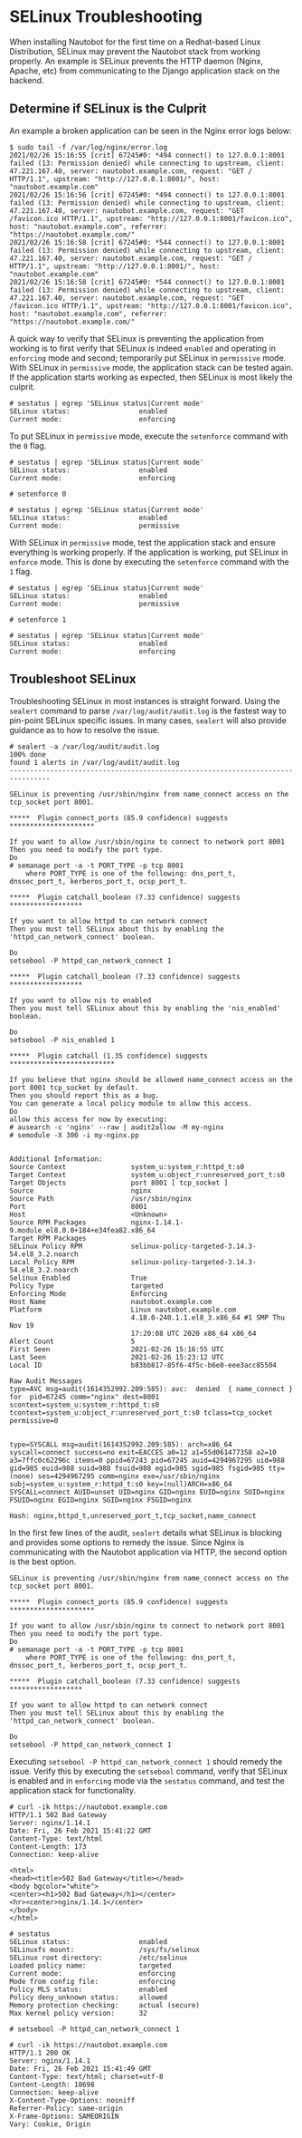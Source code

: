 # SELinux Troubleshooting

When installing Nautobot for the first time on a Redhat-based Linux Distribution, SELinux may prevent the Nautobot stack from working properly. An example is SELinux prevents the HTTP daemon (Nginx, Apache, etc) from communicating to the Django application stack on the backend.

## Determine if SELinux is the Culprit

An example a broken application can be seen in the Nginx error logs below:

```no-highlight
$ sudo tail -f /var/log/nginx/error.log
2021/02/26 15:16:55 [crit] 67245#0: *494 connect() to 127.0.0.1:8001 failed (13: Permission denied) while connecting to upstream, client: 47.221.167.40, server: nautobot.example.com, request: "GET / HTTP/1.1", upstream: "http://127.0.0.1:8001/", host: "nautobot.example.com"
2021/02/26 15:16:56 [crit] 67245#0: *494 connect() to 127.0.0.1:8001 failed (13: Permission denied) while connecting to upstream, client: 47.221.167.40, server: nautobot.example.com, request: "GET /favicon.ico HTTP/1.1", upstream: "http://127.0.0.1:8001/favicon.ico", host: "nautobot.example.com", referrer: "https://nautobot.example.com/"
2021/02/26 15:16:58 [crit] 67245#0: *544 connect() to 127.0.0.1:8001 failed (13: Permission denied) while connecting to upstream, client: 47.221.167.40, server: nautobot.example.com, request: "GET / HTTP/1.1", upstream: "http://127.0.0.1:8001/", host: "nautobot.example.com"
2021/02/26 15:16:58 [crit] 67245#0: *544 connect() to 127.0.0.1:8001 failed (13: Permission denied) while connecting to upstream, client: 47.221.167.40, server: nautobot.example.com, request: "GET /favicon.ico HTTP/1.1", upstream: "http://127.0.0.1:8001/favicon.ico", host: "nautobot.example.com", referrer: "https://nautobot.example.com/"
```

A quick way to verify that SELinux is preventing the application from working is to first verify that SELinux is indeed `enabled` and operating in `enforcing` mode and second; temporarily put SELinux in `permissive` mode. With SELinux in `permissive` mode, the application stack can be tested again. If the application starts working as expected, then SELinux is most likely the culprit.

```no-highlight
# sestatus | egrep 'SELinux status|Current mode'
SELinux status:                 enabled
Current mode:                   enforcing
```

To put SELinux in `permissive` mode, execute the `setenforce` command with the `0` flag.

```no-highlight
# sestatus | egrep 'SELinux status|Current mode'
SELinux status:                 enabled
Current mode:                   enforcing

# setenforce 0

# sestatus | egrep 'SELinux status|Current mode'
SELinux status:                 enabled
Current mode:                   permissive
```

With SELinux in `permissive` mode, test the application stack and ensure everything is working properly. If the application is working, put SELinux in `enforce` mode. This is done by executing the `setenforce` command with the `1` flag.

```no-highlight
# sestatus | egrep 'SELinux status|Current mode'
SELinux status:                 enabled
Current mode:                   permissive

# setenforce 1

# sestatus | egrep 'SELinux status|Current mode'
SELinux status:                 enabled
Current mode:                   enforcing
```
## Troubleshoot SELinux

Troubleshooting SELinux in most instances is straight forward. Using the `sealert` command to parse `/var/log/audit/audit.log` is the fastest way to pin-point SELinux specific issues. In many cases, `sealert` will also provide guidance as to how to resolve the issue.

```no-highlight
# sealert -a /var/log/audit/audit.log
100% done
found 1 alerts in /var/log/audit/audit.log
--------------------------------------------------------------------------------

SELinux is preventing /usr/sbin/nginx from name_connect access on the tcp_socket port 8001.

*****  Plugin connect_ports (85.9 confidence) suggests   *********************

If you want to allow /usr/sbin/nginx to connect to network port 8001
Then you need to modify the port type.
Do
# semanage port -a -t PORT_TYPE -p tcp 8001
    where PORT_TYPE is one of the following: dns_port_t, dnssec_port_t, kerberos_port_t, ocsp_port_t.

*****  Plugin catchall_boolean (7.33 confidence) suggests   ******************

If you want to allow httpd to can network connect
Then you must tell SELinux about this by enabling the 'httpd_can_network_connect' boolean.

Do
setsebool -P httpd_can_network_connect 1

*****  Plugin catchall_boolean (7.33 confidence) suggests   ******************

If you want to allow nis to enabled
Then you must tell SELinux about this by enabling the 'nis_enabled' boolean.

Do
setsebool -P nis_enabled 1

*****  Plugin catchall (1.35 confidence) suggests   **************************

If you believe that nginx should be allowed name_connect access on the port 8001 tcp_socket by default.
Then you should report this as a bug.
You can generate a local policy module to allow this access.
Do
allow this access for now by executing:
# ausearch -c 'nginx' --raw | audit2allow -M my-nginx
# semodule -X 300 -i my-nginx.pp


Additional Information:
Source Context                system_u:system_r:httpd_t:s0
Target Context                system_u:object_r:unreserved_port_t:s0
Target Objects                port 8001 [ tcp_socket ]
Source                        nginx
Source Path                   /usr/sbin/nginx
Port                          8001
Host                          <Unknown>
Source RPM Packages           nginx-1.14.1-9.module_el8.0.0+184+e34fea82.x86_64
Target RPM Packages
SELinux Policy RPM            selinux-policy-targeted-3.14.3-54.el8_3.2.noarch
Local Policy RPM              selinux-policy-targeted-3.14.3-54.el8_3.2.noarch
Selinux Enabled               True
Policy Type                   targeted
Enforcing Mode                Enforcing
Host Name                     nautobot.example.com
Platform                      Linux nautobot.example.com
                              4.18.0-240.1.1.el8_3.x86_64 #1 SMP Thu Nov 19
                              17:20:08 UTC 2020 x86_64 x86_64
Alert Count                   5
First Seen                    2021-02-26 15:16:55 UTC
Last Seen                     2021-02-26 15:23:12 UTC
Local ID                      b83bb817-85f6-4f5c-b6e0-eee3acc85504

Raw Audit Messages
type=AVC msg=audit(1614352992.209:585): avc:  denied  { name_connect } for  pid=67245 comm="nginx" dest=8001 scontext=system_u:system_r:httpd_t:s0 tcontext=system_u:object_r:unreserved_port_t:s0 tclass=tcp_socket permissive=0


type=SYSCALL msg=audit(1614352992.209:585): arch=x86_64 syscall=connect success=no exit=EACCES a0=12 a1=55d061477358 a2=10 a3=7ffc0c62296c items=0 ppid=67243 pid=67245 auid=4294967295 uid=988 gid=985 euid=988 suid=988 fsuid=988 egid=985 sgid=985 fsgid=985 tty=(none) ses=4294967295 comm=nginx exe=/usr/sbin/nginx subj=system_u:system_r:httpd_t:s0 key=(null)ARCH=x86_64 SYSCALL=connect AUID=unset UID=nginx GID=nginx EUID=nginx SUID=nginx FSUID=nginx EGID=nginx SGID=nginx FSGID=nginx

Hash: nginx,httpd_t,unreserved_port_t,tcp_socket,name_connect
```

In the first few lines of the audit, `sealert` details what SELinux is blocking and provides some options to remedy the issue.
Since Nginx is communicating with the Nautobot application via HTTP, the second option is the best option.

```no-highlight
SELinux is preventing /usr/sbin/nginx from name_connect access on the tcp_socket port 8001.

*****  Plugin connect_ports (85.9 confidence) suggests   *********************

If you want to allow /usr/sbin/nginx to connect to network port 8001
Then you need to modify the port type.
Do
# semanage port -a -t PORT_TYPE -p tcp 8001
    where PORT_TYPE is one of the following: dns_port_t, dnssec_port_t, kerberos_port_t, ocsp_port_t.

*****  Plugin catchall_boolean (7.33 confidence) suggests   ******************

If you want to allow httpd to can network connect
Then you must tell SELinux about this by enabling the 'httpd_can_network_connect' boolean.

Do
setsebool -P httpd_can_network_connect 1
```

Executing `setsebool -P httpd_can_network_connect 1` should remedy the issue. Verify this by executing the `setsebool` command, verify that SELinux is enabled and in `enforcing` mode via the `sestatus` command, and test the application stack for functionality.

```no-highlight
# curl -ik https://nautobot.example.com
HTTP/1.1 502 Bad Gateway
Server: nginx/1.14.1
Date: Fri, 26 Feb 2021 15:41:22 GMT
Content-Type: text/html
Content-Length: 173
Connection: keep-alive

<html>
<head><title>502 Bad Gateway</title></head>
<body bgcolor="white">
<center><h1>502 Bad Gateway</h1></center>
<hr><center>nginx/1.14.1</center>
</body>
</html>

# sestatus
SELinux status:                 enabled
SELinuxfs mount:                /sys/fs/selinux
SELinux root directory:         /etc/selinux
Loaded policy name:             targeted
Current mode:                   enforcing
Mode from config file:          enforcing
Policy MLS status:              enabled
Policy deny_unknown status:     allowed
Memory protection checking:     actual (secure)
Max kernel policy version:      32

# setsebool -P httpd_can_network_connect 1

# curl -ik https://nautobot.example.com
HTTP/1.1 200 OK
Server: nginx/1.14.1
Date: Fri, 26 Feb 2021 15:41:49 GMT
Content-Type: text/html; charset=utf-8
Content-Length: 18698
Connection: keep-alive
X-Content-Type-Options: nosniff
Referrer-Policy: same-origin
X-Frame-Options: SAMEORIGIN
Vary: Cookie, Origin
```